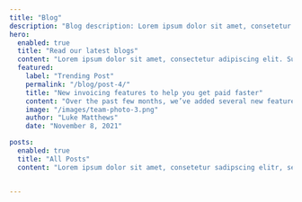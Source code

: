 ```yaml
---
title: "Blog"
description: "Blog description: Lorem ipsum dolor sit amet, consetetur sadipscing elitr, sed diam nonumy."
hero:
  enabled: true
  title: "Read our latest blogs"
  content: "Lorem ipsum dolor sit amet, consectetur adipiscing elit. Suspendisse varius enim in eros elementum tristique. Duis cursus, mi quis viverra ornare, eros dolor."
  featured:
    label: "Trending Post"
    permalink: "/blog/post-4/"
    title: "New invoicing features to help you get paid faster"
    content: "Over the past few months, we’ve added several new features to SaaS Invoicing to help any business get paid faster and streamline their collection workflows."
    image: "/images/team-photo-3.png"
    author: "Luke Matthews"
    date: "November 8, 2021"

posts:
  enabled: true
  title: "All Posts"
  content: "Lorem ipsum dolor sit amet, consetetur sadipscing elitr, sed diam nonumy."


---
```

